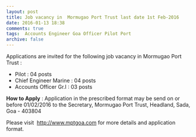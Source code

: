 ```yaml
---
layout: post
title: Job vacancy in  Mormugao Port Trust last date 1st Feb-2016   
date: 2016-01-13 18:38
comments: true
tags:  Accounts Engineer Goa Officer Pilot Port 
archive: false
---
```

Applications are invited for the following job vacancy in Mormugao Port Trust :

- Pilot : 04 posts
- Chief Engineer Marine : 04 posts
- Accounts Officer Gr.I : 03 posts

**How to Apply** : Application in the prescribed format may be send on or before 01/02/2016 to the
Secretary, Mormugao Port Trust, Headland, Sada, Goa - 403804

Please visit   <http://www.mptgoa.com> for more details and application format. 




